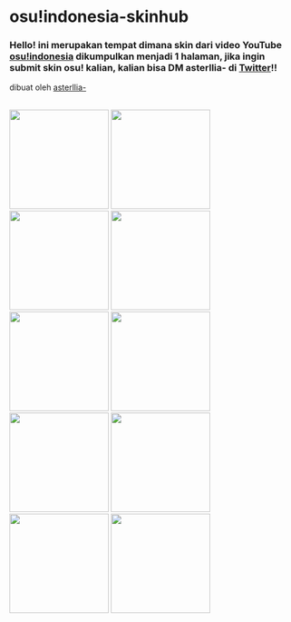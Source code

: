 # osu!indonesia-skinhub
### Hello! ini merupakan tempat dimana skin dari video YouTube <a href="https://www.youtube.com/osuindonesia">osu!indonesia</a> dikumpulkan menjadi 1 halaman, jika ingin submit skin osu! kalian, kalian bisa DM asterllia- di  <a href="https://twitter.com/naufalfarrelp1">Twitter</a>!! 
dibuat oleh <a href="https://osu.ppy.sh/users/9456733">asterllia-</a><br>

</br>
  <a href="asterllia.md">
  <img src="https://a.ppy.sh/9456733"  
       width="175"
       height="175"></a>
  <a href="Tama-Desu.md">
  <img src="https://a.ppy.sh/3813174"  
       width="175"
       height="175"></a>
  <a href="delon.md">
  <img src="https://a.ppy.sh/11983229"  
       width="175"
       height="175"></a>
<a href="SandaranLangit.md">
  <img src="https://a.ppy.sh/11313751"  
       width="175"
       height="175"></a>
<a href="zylin.md">
  <img src="https://a.ppy.sh/6692990"  
       width="175"
       height="175"></a>
<a href="venta.md">
  <img src="https://a.ppy.sh/11320627"  
       width="175"
       height="175"></a>
       <a href="centrux.md">
  <img src="https://a.ppy.sh/5426769"  
       width="175"
       height="175"></a>
       <a href="medseba.md">
  <img src="https://a.ppy.sh/9000010"  
       width="175"
       height="175"></a>
       <a href="damb.md">
  <img src="https://a.ppy.sh/14748550"  
       width="175"
       height="175"></a>
       <a href="xhirayuki.md">
  <img src="https://a.ppy.sh/3245206"  
       width="175"
       height="175"></a>
